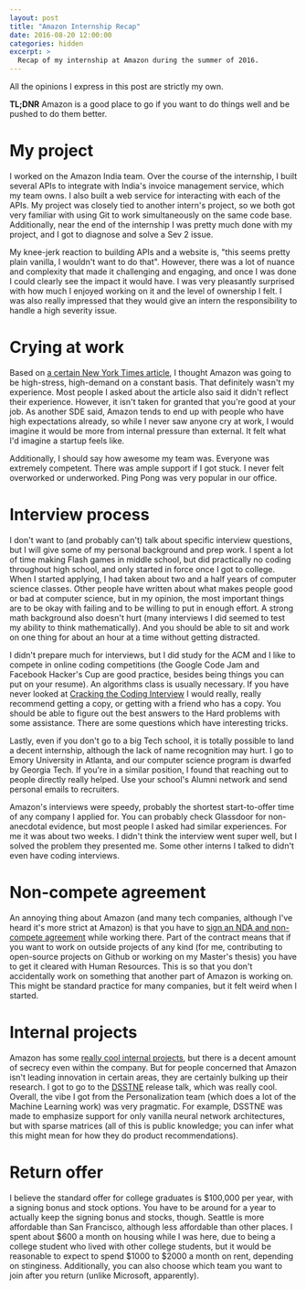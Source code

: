 ```yaml
---
layout: post
title: "Amazon Internship Recap"
date: 2016-08-20 12:00:00
categories: hidden
excerpt: >
  Recap of my internship at Amazon during the summer of 2016.
---
```


All the opinions I express in this post are strictly my own.

**TL;DNR** Amazon is a good place to go if you want to do things well and be pushed to do them better.

# My project

I worked on the Amazon India team. Over the course of the internship, I built several APIs to integrate with India's invoice management service, which my team owns. I also built a web service for interacting with each of the APIs. My project was closely tied to another intern's project, so we both got very familiar with using Git to work simultaneously on the same code base. Additionally, near the end of the internship I was pretty much done with my project, and I got to diagnose and solve a Sev 2 issue.

My knee-jerk reaction to building APIs and a website is, "this seems pretty plain vanilla, I wouldn't want to do that". However, there was a lot of nuance and complexity that made it challenging and engaging, and once I was done I could clearly see the impact it would have. I was very pleasantly surprised with how much I enjoyed working on it and the level of ownership I felt. I was also really impressed that they would give an intern the responsibility to handle a high severity issue.

# Crying at work

Based on [a certain New York Times article](http://www.nytimes.com/2015/08/16/technology/inside-amazon-wrestling-big-ideas-in-a-bruising-workplace.html), I thought Amazon was going to be high-stress, high-demand on a constant basis. That definitely wasn't my experience. Most people I asked about the article also said it didn't reflect their experience. However, it isn't taken for granted that you're good at your job. As another SDE said, Amazon tends to end up with people who have high expectations already, so while I never saw anyone cry at work, I would imagine it would be more from internal pressure than external. It felt what I'd imagine a startup feels like.

Additionally, I should say how awesome my team was. Everyone was extremely competent. There was ample support if I got stuck. I never felt overworked or underworked. Ping Pong was very popular in our office.

# Interview process

I don't want to (and probably can't) talk about specific interview questions, but I will give some of my personal background and prep work. I spent a lot of time making Flash games in middle school, but did practically no coding throughout high school, and only started in force once I got to college. When I started applying, I had taken about two and a half years of computer science classes. Other people have written about what makes people good or bad at computer science, but in my opinion, the most important things are to be okay with failing and to be willing to put in enough effort. A strong math background also doesn't hurt (many interviews I did seemed to test my ability to think mathematically). And you should be able to sit and work on one thing for about an hour at a time without getting distracted.

I didn't prepare much for interviews, but I did study for the ACM and I like to compete in online coding competitions (the Google Code Jam and Facebook Hacker's Cup are good practice, besides being things you can put on your resume). An algorithms class is usually necessary. If you have never looked at [Cracking the Coding Interview](https://www.amazon.com/Cracking-Coding-Interview-Programming-Questions/dp/098478280X) I would really, really recommend getting a copy, or getting with a friend who has a copy. You should be able to figure out the best answers to the Hard problems with some assistance. There are some questions which have interesting tricks.

Lastly, even if you don't go to a big Tech school, it is totally possible to land a decent internship, although the lack of name recognition may hurt. I go to Emory University in Atlanta, and our computer science program is dwarfed by Georgia Tech. If you're in a similar position, I found that reaching out to people directly really helped. Use your school's Alumni network and send personal emails to recruiters.

<!--
    __    _ ____        __  __           __
   / /   (_) __/__     / / / /___ ______/ /__
  / /   / / /_/ _ \   / /_/ / __ `/ ___/ //_/
 / /___/ / __/  __/  / __  / /_/ / /__/ ,<   
/_____/_/_/  \___/  /_/ /_/\__,_/\___/_/|_|  

If, like my case, your school isn't frequented by tech recruiters, here is a life hack: Put on LinkedIn that you're a computer science major graduating this year, and you will probably get a lot more emails from recruiters who are just spamming LinkedIn's search tools. Then, when they email you about applying for a job, ask them to put you in contact with an intern hiring manager. Just kidding. Maybe.
-->

Amazon's interviews were speedy, probably the shortest start-to-offer time of any company I applied for. You can probably check Glassdoor for non-anecdotal evidence, but most people I asked had similar experiences. For me it was about two weeks. I didn't think the interview went super well, but I solved the problem they presented me. Some other interns I talked to didn't even have coding interviews.

# Non-compete agreement

An annoying thing about Amazon (and many tech companies, although I've heard it's more strict at Amazon) is that you have to [sign an NDA and non-compete agreement](https://www.quora.com/Why-does-Amazon-require-an-NDA-in-order-to-interview-with-their-company) while working there. Part of the contract means that if you want to work on outside projects of any kind (for me, contributing to open-source projects on Github or working on my Master's thesis) you have to get it cleared with Human Resources. This is so that you don't accidentally work on something that another part of Amazon is working on. This might be standard practice for many companies, but it felt weird when I started.

# Internal projects

Amazon has some [really cool internal projects](http://www.techinsider.io/amazon-secret-projects-2015-8), but there is a decent amount of secrecy even within the company. But for people concerned that Amazon isn't leading innovation in certain areas, they are certainly bulking up their research. I got to go to the [DSSTNE](https://github.com/amznlabs/amazon-dsstne) release talk, which was really cool. Overall, the vibe I got from the Personalization team (which does a lot of the Machine Learning work) was very pragmatic. For example, DSSTNE was made to emphasize support for only vanilla neural network architectures, but with sparse matrices (all of this is public knowledge; you can infer what this might mean for how they do product recommendations).

# Return offer

I believe the standard offer for college graduates is $100,000 per year, with a signing bonus and stock options. You have to be around for a year to actually keep the signing bonus and stocks, though. Seattle is more affordable than San Francisco, although less affordable than other places. I spent about $600 a month on housing while I was here, due to being a college student who lived with other college students, but it would be reasonable to expect to spend $1000 to $2000 a month on rent, depending on stinginess. Additionally, you can also choose which team you want to join after you return (unlike Microsoft, apparently).
